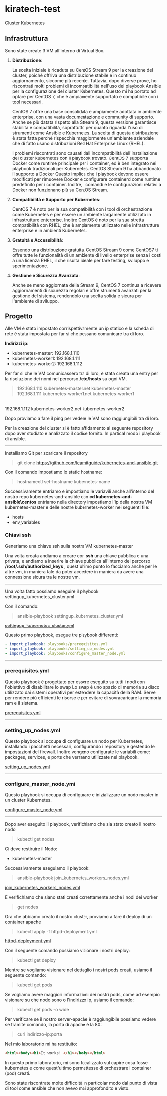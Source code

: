 # kiratech-test

 Cluster Kubernetes

## Infrastruttura

Sono state create 3 VM all'interno di Virtual Box.

1. **Distribuzione**:

    La scelta iniziale è ricaduta su CentOS Stream 9 per la creazione del cluster, poiché offriva una distribuzione stabile e in continuo aggiornamento, siccome più recente. Tuttavia, dopo diverse prove, ho riscontrati molti problemi di incompatibilità nell'uso dei playbook Ansible per la configurazione del cluster Kubernetes. Questo mi ha portato ad optare per CentOS 7, che è ampiamente supportato e compatibile con i tool necessari.

    CentOS 7 offre una base consolidata e ampiamente adottata in ambiente enterprise, con una vasta documentazione e community di supporto. Anche se più datata rispetto alla Stream 9, questa versione garantisce stabilità e compatibilità, soprattutto per quanto riguarda l'uso di strumenti come Ansible e Kubernetes.
    La scelta di questa distribuzione è stata fatta perchè rispecchia maggiormente un'ambiente aziendale che di fatto usano distribuzioni Red Hat Enterprise Linux (RHEL).

    I problemi riscontrati sono causati dall'incompatibilità dell'installazione del cluster kubernetes con il playbook trovato.
    CentOS 7 supporta Docker come runtime principale per i container, ed è ben integrato nei playbook tradizionali per Kubernetes.
    CentOS Stream 9 ha abbandonato il supporto a Docker  Questo implica che i playbook devono essere modificati per rimuovere Docker e configurare containerd come runtime predefinito per i container. Inoltre, i comandi e le configurazioni relativi a Docker non funzionano più su CentOS Stream.

2. **Compatibilità e Supporto per Kubernetes**:

    CentOS 7 è noto per la sua compatibilità con i tool di orchestrazione come Kubernetes e per essere un ambiente largamente utilizzato in infrastrutture enterprise.
    Inoltre CentOS è noto per la sua stretta compatibilità con RHEL, che è ampiamente utilizzato nelle infrastrutture enterprise e in ambienti Kubernetes.

3. **Gratuità e Accessibilità**:

    Essendo una distribuzione gratuita, CentOS Stream 9 come CentOS7 ti offre tutte le funzionalità di un ambiente di livello enterprise senza i costi a una licenza RHEL, il che risulta ideale per fare testing, sviluppo e sperimentazione.

4. **Gestione e Sicurezza Avanzata**:

    Anche se meno aggiornata della Stream 9, CentOS 7 continua a ricevere aggiornamenti di sicurezza regolari e offre strumenti avanzati per la gestione del sistema, rendendolo una scelta solida e sicura per l'ambiente di sviluppo.

## Progetto

Alle VM è stato impostato corrispettivamente un ip statico e la scheda di rete è stata impostata per far si che possano comunicare tra di loro.

**Indirizzi ip**:

- kubernetes-master:  192.168.1.110
- kubernetes-worker1: 192.168.1.111
- kubernetes-worker2: 192.168.1.112

Per far si che le VM comunicassero tra di loro, è stata creata una entry per la risoluzione dei nomi nel percorso **/etc/hosts** su ogni VM.

>192.168.1.110 kubernetes-master.net kubernetes-master <br>
192.168.1.111 kubernetes-worker1.net kubernetes-worker1
<br>
192.168.1.112 kubernetes-worker2.net kubernetes-worker2

Dopo proviamo a fare il ping per vedere le VM sono raggiungibili tra di loro.

Per la creazione del cluster si è fatto affidamento al seguente repository dopo aver studiato e analizzato il codice fornito.
In partical modo i playbook di ansible.

---

Installiamo Git per scaricare il repository

>git clone <https://github.com/learnitguide/kubernetes-and-ansible.git>

Con il comando impostiamo lo static hostname:

> hostnamectl set-hostname kubernetes-name

Successivamente entriamo e impostiamo le variavili anche all'interno del nostro repo kubernetes-and-ansible con **cd kubernetes-and-ansible\centos** entriamo nella directory impostiamo l'ip della nostra VM kubernetes-master e delle nostre kubernetes-worker nei seguenti file:

- hosts
- env_variables

### Chiavi ssh

Generiamo una chiave ssh sulla nostra VM kubernetes-master

Una volta creata andiamo a creare con **ssh** una chiave pubblica e una privata, e andiamo a inserire la chiave pubblica all'interno del percorso **/root/.ssh/authorized_keys** , quest'ultimo punto lo facciamo anche per le altre vm, in maniera tale da poter accedere in maniera da avere una connessione sicura tra le nostre vm.

---

Una volta fatto possiamo eseguire il playbook settingup_kubernetes_cluster.yml

Con il comando:

> ansible-playbook settingup_kubernetes_cluster.yml

[settingup_kubernetes_cluster.yml](../kubernetes-and-ansible/centos/settingup_kubernetes_cluster.yml)

Questo primo playbook, esegue tre playbook differenti:

```yml
- import_playbook: playbooks/prerequisites.yml
- import_playbook: playbooks/setting_up_nodes.yml
- import_playbook: playbooks/configure_master_node.yml
```

---

### prerequisites.yml

Questo playbook è progettato per essere eseguito su tutti i nodi con l'obiettivo di disabilitare lo swap
Lo swap è uno spazio di memoria su disco utilizzato dai sistemi operativi per estendere la capacità della RAM.
Serve per rendere più efficienti le risorse e per evitare di sovracaricare la memoria ram e il sistema.

[prerequisites.yml](../kubernetes-and-ansible/centos/playbooks/prerequisites.yml)

---

### setting_up_nodes.yml

Questo playbook si occupa di configurare un nodo per Kubernetes, installando i pacchetti necessari, configurando i repository e gestendo le impostazioni del firewall.
Inoltre vengono configurate le variabili come: packages, services, e ports che verranno utilizzate nel playbook.

[setting_up_nodes.yml](../kubernetes-and-ansible/centos/playbooks/setting_up_nodes.yml)

---

### configure_master_node.yml

Questo playbook si occupa di configurare e inizializzare un nodo master in un cluster Kubernetes.

[configure_master_node.yml](../kubernetes-and-ansible/centos/playbooks/configure_master_node.yml)

---

Dopo aver eseguito il playbook, verifichiamo che sia stato creato il nostro nodo

> kubectl get nodes

Ci deve restiruire il Nodo:

- kubernetes-master

Successivamente eseguiamo il playbook:

> ansible-playbook join_kubernetes_workers_nodes.yml

[join_kubernetes_workers_nodes.yml](../kubernetes-and-ansible/centos/join_kubernetes_workers_nodes.yml)

E verifichiamo che siano stati creati correttamente anche i nodi dei worker

> get nodes

Ora che abbiamo creato il nostro cluster, proviamo a fare il deploy di un container apache

> kubectl apply -f httpd-deployment.yml

[httpd-deployment.yml](../kubernetes-and-ansible/centos/httpd-deployment.yml)

Con il seguente comando possiamo visionare i nostri deploy:

> kubectl get deploy

Mentre se vogliamo visionare nel dettaglio i nostri pods creati, usiamo il seguente comando:

> kubectl get pods

Se vogliamo avere maggiori informazioni dei nostri pods, come ad esempio visionare su che nodo sono o l'indirizzo ip, usiamo il comando:

> kubectl get pods -o wide

Per verificare se il nostro server-apache è raggiungibile possiamo vedere se tramite comando, la porta di apache è la 80:

> curl indirizzo-ip:porta

Nel mio laboratorio mi ha restituito:

```html
<html><body><h1>It works! </h1></body></html>
```

In questo primo laboratorio, mi sono focalizzato sul capire cosa fosse kubernetes e come quest'ultimo permettesse di orchestrare i container (pod) creati.

Sono state riscontrate molte difficoltà in particolar modo dal punto di vista di tool come ansible che non avevo mai approfondito e visto.
